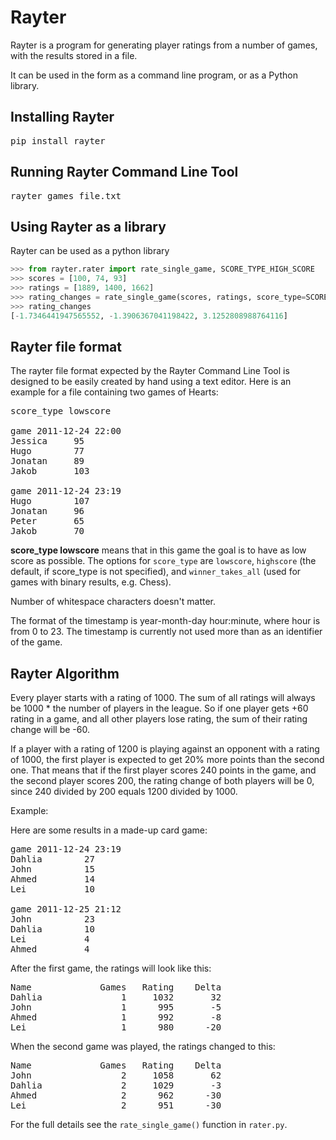 # Rayter

Rayter is a program for generating player ratings from a number of games, 
with the results stored in a file. 

It can be used in the form as a command line program, or as a Python library.

## Installing Rayter

<pre>
pip install rayter
</pre>


## Running Rayter Command Line Tool

<pre>
rayter games_file.txt
</pre>


## Using Rayter as a library

Rayter can be used as a python library

```python
>>> from rayter.rater import rate_single_game, SCORE_TYPE_HIGH_SCORE
>>> scores = [100, 74, 93]
>>> ratings = [1889, 1400, 1662]
>>> rating_changes = rate_single_game(scores, ratings, score_type=SCORE_TYPE_HIGH_SCORE)
>>> rating_changes
[-1.7346441947565552, -1.3906367041198422, 3.1252808988764116]
```

## Rayter file format

The rayter file format expected by the Rayter Command Line Tool is designed 
to be easily created by hand using a text editor. Here is an example for a 
file containing two games of Hearts:

<pre>
score_type lowscore

game 2011-12-24 22:00
Jessica     95
Hugo        77
Jonatan     89
Jakob       103

game 2011-12-24 23:19
Hugo        107
Jonatan     96
Peter       65
Jakob       70
</pre>

**score_type lowscore** means that in this game the goal is to have as
low score as possible. The options for `score_type` are `lowscore`, 
`highscore` (the default, if score_type is not specified), and 
`winner_takes_all` (used for games with binary results, e.g. Chess).

Number of whitespace characters doesn't matter.

The format of the timestamp is year-month-day hour:minute, where hour
is from 0 to 23. The timestamp is currently not used more than as an
identifier of the game.

## Rayter Algorithm

Every player starts with a rating of 1000. The sum of all ratings will
always be 1000 * the number of players in the league. So if one player
gets +60 rating in a game, and all other players lose rating, the sum
of their rating change will be -60.

If a player with a rating of 1200 is playing against an opponent with
a rating of 1000, the first player is expected to get 20% more points
than the second one. That means that if the first player scores 240
points in the game, and the second player scores 200, the rating
change of both players will be 0, since 240 divided by 200 equals 1200
divided by 1000.

Example:

Here are some results in a made-up card game:

<pre>
game 2011-12-24 23:19
Dahlia        27
John          15
Ahmed         14
Lei           10

game 2011-12-25 21:12
John          23
Dahlia        10
Lei           4
Ahmed         4
</pre>

After the first game, the ratings will look like this:

<pre>
Name             Games   Rating    Delta
Dahlia               1     1032       32
John                 1      995       -5
Ahmed                1      992       -8
Lei                  1      980      -20
</pre>

When the second game was played, the ratings changed to this:

<pre>
Name             Games   Rating    Delta
John                 2     1058       62
Dahlia               2     1029       -3
Ahmed                2      962      -30
Lei                  2      951      -30
</pre>

For the full details see the `rate_single_game()` function in `rater.py`.
